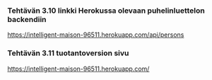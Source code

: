 ### Tehtävän 3.10 linkki Herokussa olevaan puhelinluettelon backendiin

https://intelligent-maison-96511.herokuapp.com/api/persons

### Tehtävän 3.11 tuotantoversion sivu

https://intelligent-maison-96511.herokuapp.com/
